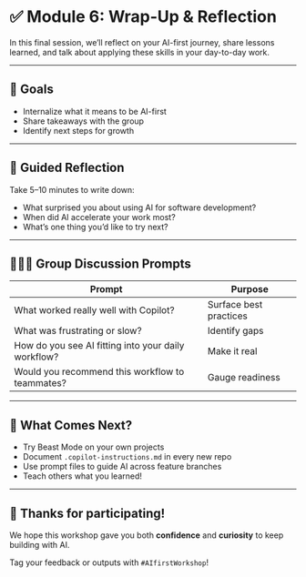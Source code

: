 # ✅ Module 6: Wrap-Up & Reflection

In this final session, we’ll reflect on your AI-first journey, share lessons learned, and talk about applying these skills in your day-to-day work.

---

## 🎯 Goals

- Internalize what it means to be AI-first
- Share takeaways with the group
- Identify next steps for growth

---

## 💬 Guided Reflection

Take 5–10 minutes to write down:

- What surprised you about using AI for software development?
- When did AI accelerate your work most?
- What’s one thing you’d like to try next?

---

## 🧑‍🤝‍🧑 Group Discussion Prompts

| Prompt | Purpose |
|--------|---------|
| What worked really well with Copilot? | Surface best practices |
| What was frustrating or slow? | Identify gaps |
| How do you see AI fitting into your daily workflow? | Make it real |
| Would you recommend this workflow to teammates? | Gauge readiness |

---

## 🔮 What Comes Next?

- Try Beast Mode on your own projects
- Document `.copilot-instructions.md` in every new repo
- Use prompt files to guide AI across feature branches
- Teach others what you learned!

---

## 🙏 Thanks for participating!

We hope this workshop gave you both **confidence** and **curiosity** to keep building with AI.

Tag your feedback or outputs with `#AIfirstWorkshop`!

